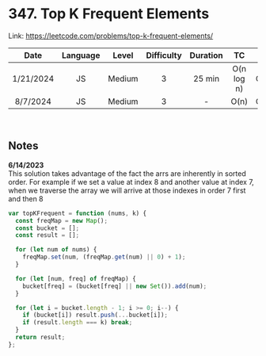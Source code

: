 # 347. Top K Frequent Elements

Link: https://leetcode.com/problems/top-k-frequent-elements/

|   Date    | Language | Level  | Difficulty | Duration |     TC     |  SC  |
| :-------: | :------: | :----: | :--------: | :------: | :--------: | :--: |
| 1/21/2024 |    JS    | Medium |     3      |  25 min  | O(n log n) | O(n) |
| 8/7/2024  |    JS    | Medium |     3      |    -     |    O(n)    | O(n) |

<br>

## Notes

**6/14/2023** <br/>
This solution takes advantage of the fact the arrs are inherently in sorted order. For example if we set a value at index 8 and another value at index 7, when we traverse the array we will arrive at those indexes in order 7 first and then 8

```js
var topKFrequent = function (nums, k) {
  const freqMap = new Map();
  const bucket = [];
  const result = [];

  for (let num of nums) {
    freqMap.set(num, (freqMap.get(num) || 0) + 1);
  }

  for (let [num, freq] of freqMap) {
    bucket[freq] = (bucket[freq] || new Set()).add(num);
  }

  for (let i = bucket.length - 1; i >= 0; i--) {
    if (bucket[i]) result.push(...bucket[i]);
    if (result.length === k) break;
  }
  return result;
};
```
